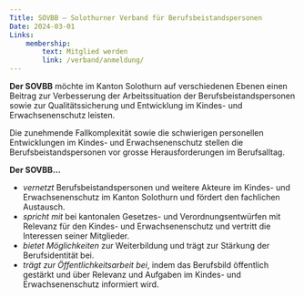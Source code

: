 ```yaml
---
Title: SOVBB – Solothurner Verband für Berufsbeistandspersonen
Date: 2024-03-01
Links:
    membership:
        text: Mitglied werden
        link: /verband/anmeldung/
---
```

**Der SOVBB** möchte im Kanton Solothurn auf verschiedenen Ebenen einen Beitrag zur Verbesserung der Arbeitssituation der Berufsbeistandspersonen sowie zur Qualitätssicherung und Entwicklung im Kindes- und Erwachsenenschutz leisten.

Die zunehmende Fallkomplexität sowie die schwierigen personellen Entwicklungen im Kindes- und Erwachsenenschutz stellen die Berufsbeistandspersonen vor grosse Herausforderungen im Berufsalltag. 

**Der SOVBB...**
   - *vernetzt* Berufsbeistandspersonen und weitere Akteure im Kindes- und Erwachsenenschutz im Kanton Solothurn und fördert den fachlichen Austausch.
   - *spricht mit* bei kantonalen Gesetzes- und Verordnungsentwürfen mit Relevanz für den Kindes- und Erwachsenenschutz und vertritt die Interessen seiner Mitglieder.
   - *bietet Möglichkeiten* zur Weiterbildung und trägt zur Stärkung der Berufsidentität bei.
   - *trägt zur Öffentlichkeitsarbeit bei*, indem das Berufsbild öffentlich gestärkt und über Relevanz und Aufgaben im Kindes- und Erwachsenenschutz informiert wird.
